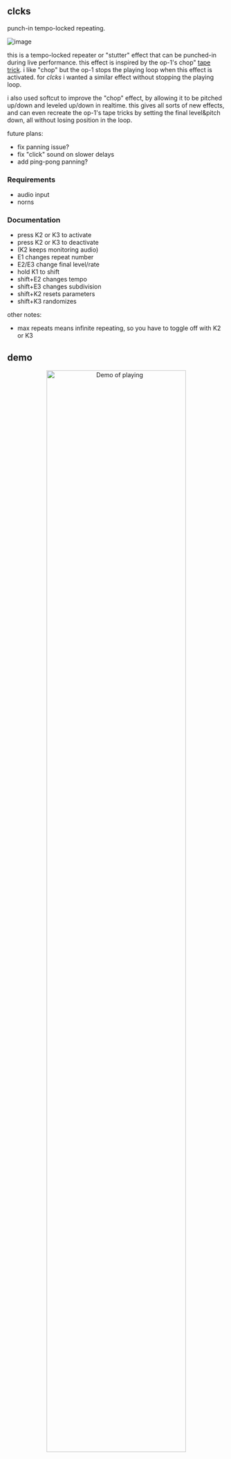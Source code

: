 ## clcks

punch-in tempo-locked repeating.

![image](https://user-images.githubusercontent.com/6550035/91256096-4a020100-e71b-11ea-82a6-3b2ef258fbec.gif)

this is a tempo-locked repeater or "stutter" effect that can be punched-in during live performance. this effect is inspired by the op-1's chop" [tape trick](https://teenage.engineering/guides/op-1/tape-mode). i like "chop" but the op-1 stops the playing loop when this effect is activated. for *clcks* i wanted a similar effect without stopping the playing loop.

i also used softcut to improve the "chop" effect, by allowing it to be pitched up/down and leveled up/down in realtime. this gives all sorts of new effects, and can even recreate the op-1's tape tricks by setting the final level&pitch down, all without losing position in the loop.

future plans: 

- fix panning issue?
- fix "click" sound on slower delays
- add ping-pong panning?


### Requirements

- audio input
- norns

### Documentation

- press K2 or K3 to activate
- press K2 or K3 to deactivate
- (K2 keeps monitoring audio)
- E1 changes repeat number
- E2/E3 change final level/rate
- hold K1 to shift
- shift+E2 changes tempo
- shift+E3 changes subdivision
- shift+K2 resets parameters
- shift+K3 randomizes

other notes:

- max repeats means infinite repeating, so you have to toggle off with K2 or K3

## demo 

<p align="center"><a href="https://www.instagram.com/p/CEWzDaXB6VX/"><img src="https://user-images.githubusercontent.com/6550035/91318286-e950e380-e76f-11ea-9394-178c7dfe8306.png" alt="Demo of playing" width=80%></a></p>

## my other patches

- [barcode](https://github.com/schollz/barcode): replays a buffer six times, at different levels & pans & rates & positions, modulated by lfos on every parameter.
- [blndr](https://github.com/schollz/blndr): a quantized delay with time morphing

## license 

mit 